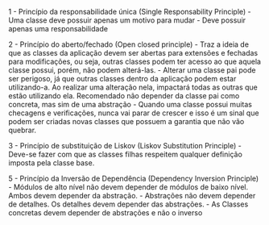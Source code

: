 1 - Princípio da responsabilidade única (Single Responsability Principle)
    - Uma classe deve possuir apenas um motivo para mudar
    - Deve possuir apenas uma responsabilidade

2 - Princípio do aberto/fechado (Open closed principle)
    - Traz a ideia de que as classes da aplicação devem ser abertas para extensões e fechadas para modificações, ou seja,
    outras classes podem ter acesso ao que aquela classe possui, porém, não podem alterá-las.
    - Alterar uma classe pai pode ser perigoso, já que outras classes dentro da aplicação podem estar 
    utilizando-a. Ao realizar uma alteração nela, impactará todas as outras que estão utilizando ela. Recomendado não
    depender da classe pai como concreta, mas sim de uma abstração
    - Quando uma classe possui muitas checagens e verificações, nunca vai parar de crescer e isso é um sinal que podem ser
    criadas novas classes que possuem a garantia que não vão quebrar.

3 - Princípio de substituição de Liskov (Liskov Substitution Principle)
    - Deve-se fazer com que as classes filhas respeitem qualquer definição imposta pela classe base.

5 - Princípio da Inversão de Dependência (Dependency Inversion Principle)
    - Módulos de alto nível não devem depender de módulos de baixo nível. Ambos devem depender da abstração.
    - Abstrações não devem depender de detalhes. Os detalhes devem depender das abstrações.
    - As Classes concretas devem depender de abstrações e não o inverso